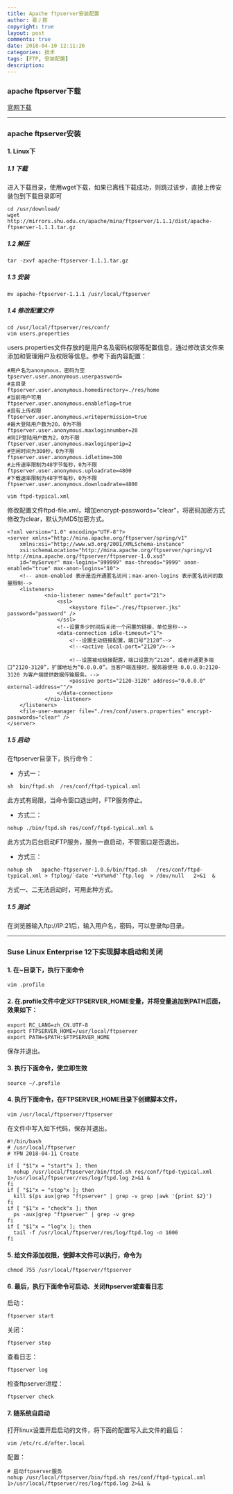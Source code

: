 ```yaml
---
title: Apache ftpserver安装配置
author: 昜丿捺
copyright: true
layout: post
comments: true
date: 2018-04-10 12:11:26
categories: 技术
tags: [FTP, 安装配置]
description:
---
```

### apache ftpserver下载
[官网下载](http://mina.apache.org/ftpserver-project/downloads.html)

<!-- more -->

---

### apache ftpserver安装
#### 1. Linux下
##### 1.1 下载
进入下载目录，使用wget下载，如果已离线下载成功，则跳过该步，直接上传安装包到下载目录即可
```
cd /usr/download/
wget http://mirrors.shu.edu.cn/apache/mina/ftpserver/1.1.1/dist/apache-ftpserver-1.1.1.tar.gz
```

##### 1.2 解压
```
tar -zxvf apache-ftpserver-1.1.1.tar.gz
```

##### 1.3 安装
```
mv apache-ftpserver-1.1.1 /usr/local/ftpserver
```

##### 1.4 修改配置文件
```
cd /usr/local/ftpserver/res/conf/
vim users.properties
```
users.properties文件存放的是用户名及密码权限等配置信息，通过修改该文件来添加和管理用户及权限等信息。参考下面内容配置：

	#用户名为anonymous，密码为空
	tpserver.user.anonymous.userpassword=
	#主目录
	ftpserver.user.anonymous.homedirectory=./res/home
	#当前用户可用
	ftpserver.user.anonymous.enableflag=true
	#具有上传权限
	ftpserver.user.anonymous.writepermission=true
	#最大登陆用户数为20，0为不限
	ftpserver.user.anonymous.maxloginnumber=20
	#同IP登陆用户数为2，0为不限
	ftpserver.user.anonymous.maxloginperip=2 
	#空闲时间为300秒，0为不限
	ftpserver.user.anonymous.idletime=300
	#上传速率限制为48字节每秒，0为不限
	ftpserver.user.anonymous.uploadrate=4800
	#下载速率限制为48字节每秒，0为不限
	ftpserver.user.anonymous.downloadrate=4800

```
vim ftpd-typical.xml
```
修改配置文件ftpd-file.xml，增加encrypt-passwords="clear"，将密码加密方式修改为clear，默认为MD5加密方式。
	
	<?xml version="1.0" encoding="UTF-8"?>
	<server xmlns="http://mina.apache.org/ftpserver/spring/v1"
        xmlns:xsi="http://www.w3.org/2001/XMLSchema-instance"
        xsi:schemaLocation="http://mina.apache.org/ftpserver/spring/v1 http://mina.apache.org/ftpserver/ftpserver-1.0.xsd"
        id="myServer" max-logins="999999" max-threads="9999" anon-enabled="true" max-anon-logins="10">
		<!-- anon-enabled 表示是否开通匿名访问；max-anon-logins 表示匿名访问的数量限制-->
        <listeners>
                <nio-listener name="default" port="21">
                    <ssl>
                        <keystore file="./res/ftpserver.jks" password="password" />
                    </ssl>
					<!--设置多少时间后关闭一个闲置的链接，单位是秒-->
					<data-connection idle-timeout="1">
						<!--设置主动链接配置，端口号“2120”-->
						<!--<active local-port="2120"/>-->
						
						<!--设置被动链接配置，端口设置为“2120”，或者开通更多端口“2120-3120”，扩展地址为“0.0.0.0”。当客户端连接时，服务器使用 0.0.0.0:2120-3120 为客户端提供数据传输服务。-->
						<passive ports="2120-3120" address="0.0.0.0" external-address=""/>
					</data-connection>
                </nio-listener>
        </listeners>
        <file-user-manager file="./res/conf/users.properties" encrypt-passwords="clear" />
	</server>


##### 1.5 启动
在ftpserver目录下，执行命令：
* 方式一：
```
sh  bin/ftpd.sh  /res/conf/ftpd-typical.xml
```
此方式有局限，当命令窗口退出时，FTP服务停止。
* 方式二：
```
nohup ./bin/ftpd.sh res/conf/ftpd-typical.xml &
```
此方式为后台启动FTP服务，服务一直启动，不管窗口是否退出。
* 方式三：
```
nohup sh   apache-ftpserver-1.0.6/bin/ftpd.sh   /res/conf/ftpd-typical.xml > ftplog/`date '+%Y%m%d'`ftp.log  > /dev/null   2>&1  &
```
方式一、二无法启动时，可用此种方式。

##### 1.5 测试
在浏览器输入ftp://IP:21后，输入用户名，密码，可以登录ftp目录。

---

### Suse Linux Enterprise 12下实现脚本启动和关闭
#### 1. 在~目录下，执行下面命令
```
vim .profile
```

#### 2. 在.profile文件中定义FTPSERVER_HOME变量，并将变量追加到PATH后面，效果如下：
	export RC_LANG=zh_CN.UTF-8
	export FTPSERVER_HOME=/usr/local/ftpserver
	export PATH=$PATH:$FTPSERVER_HOME
保存并退出。

#### 3. 执行下面命令，使立即生效
```
source ~/.profile
```

#### 4. 执行下面命令，在FTPSERVER_HOME目录下创建脚本文件，
```
vim /usr/local/ftpserver/ftpserver
```
在文件中写入如下代码，保存并退出。

	#!/bin/bash
	# /usr/local/ftpserver
	# YPN 2018-04-11 Create

	if [ "$1"x = "start"x ]; then
	  nohup /usr/local/ftpserver/bin/ftpd.sh res/conf/ftpd-typical.xml 1>/usr/local/ftpserver/res/log/ftpd.log 2>&1 &
	fi
	if [ "$1"x = "stop"x ]; then
	  kill $(ps aux|grep "ftpserver" | grep -v grep |awk '{print $2}')
	fi
	if [ "$1"x = "check"x ]; then
	  ps -aux|grep "ftpserver" | grep -v grep
	fi
	if [ "$1"x = "log"x ]; then
	  tail -f /usr/local/ftpserver/res/log/ftpd.log -n 1000
	fi

#### 5. 给文件添加权限，使脚本文件可以执行，命令为
```
chmod 755 /usr/local/ftpserver/ftpserver
```

#### 6. 最后，执行下面命令可启动、关闭ftpserver或查看日志
启动：
```
ftpserver start
```
关闭：
```
ftpserver stop
```
查看日志：
```
ftpserver log
```
检查ftpserver进程：
```
ftpserver check
```

#### 7. 随系统自启动
打开linux设置开启启动的文件，将下面的配置写入此文件的最后：
```
vim /etc/rc.d/after.local
```
配置：
```
# 启动ftpserver服务
nohup /usr/local/ftpserver/bin/ftpd.sh res/conf/ftpd-typical.xml 1>/usr/local/ftpserver/res/log/ftpd.log 2>&1 &
```